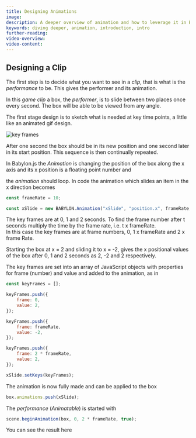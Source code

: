 ```yaml
---
title: Designing Animations
image: 
description: A deeper overview of animation and how to leverage it in Babylon.js.
keywords: diving deeper, animation, introduction, intro
further-reading:
video-overview:
video-content:
---
```


## Designing a Clip

The first step is to decide what you want to see in a _clip_, that is what is the _performance_ to be. This gives the performer and its animation.

In this _game clip_ a box, the _performer_, is to slide between two places once every second. The box will be able to be viewed from any angle.

The first stage design is to sketch what is needed at key time points, a little like an animated gif design.

![key frames](/img/features/animation/ani1.jpg)

After one second the box should be in its new position and one second later in its start position. This sequence is then continually repeated.

In Babylon.js the _Animation_ is changing the position of the box along the x axis and its x position is a floating point number and

the _animation_ should loop. In code the animation which slides an item in the x direction becomes

```javascript
const frameRate = 10;

const xSlide = new BABYLON.Animation("xSlide", "position.x", frameRate, BABYLON.Animation.ANIMATIONTYPE_FLOAT, BABYLON.Animation.ANIMATIONLOOPMODE_CYCLE);
```

The key frames are at 0, 1 and 2 seconds. To find the frame number after t seconds multiply the time by the frame rate, i.e. t x frameRate.  
In this case the key frames are at frame numbers, 0, 1 x frameRate and 2 x frame Rate.

Starting the box at x = 2 and sliding it to x = -2, gives the x positional values of the box after 0, 1 and 2 seconds as 2, -2 and 2 respectively.

The key frames are set into an array of JavaScript objects with properties for frame (number) and value and added to the animation, as in

```javascript
const keyFrames = [];

keyFrames.push({
    frame: 0,
    value: 2,
});

keyFrames.push({
    frame: frameRate,
    value: -2,
});

keyFrames.push({
    frame: 2 * frameRate,
    value: 2,
});

xSlide.setKeys(keyFrames);
```

The animation is now fully made and can be applied to the box 

```javascript
box.animations.push(xSlide);
```
The _performance_ (*Animatable*) is started with

```javascript
scene.beginAnimation(box, 0, 2 * frameRate, true);
```

You can see the result here  
<Playground id="#7V0Y1I" title="Basic Sliding Box Animation" description="An example of basic animation by sliding a box." image="/img/playgroundsAndNMEs/divingDeeperAnimationDesign1.jpg" isMain={true} category="Animation"/>
